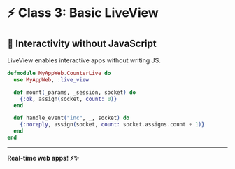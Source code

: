 # ⚡ Class 3: Basic LiveView

## 🎯 Interactivity without JavaScript

LiveView enables interactive apps without writing JS.

```elixir
defmodule MyAppWeb.CounterLive do
  use MyAppWeb, :live_view

  def mount(_params, _session, socket) do
    {:ok, assign(socket, count: 0)}
  end

  def handle_event("inc", _, socket) do
    {:noreply, assign(socket, count: socket.assigns.count + 1)}
  end
end
```

---

**Real-time web apps! ⚡✨**

